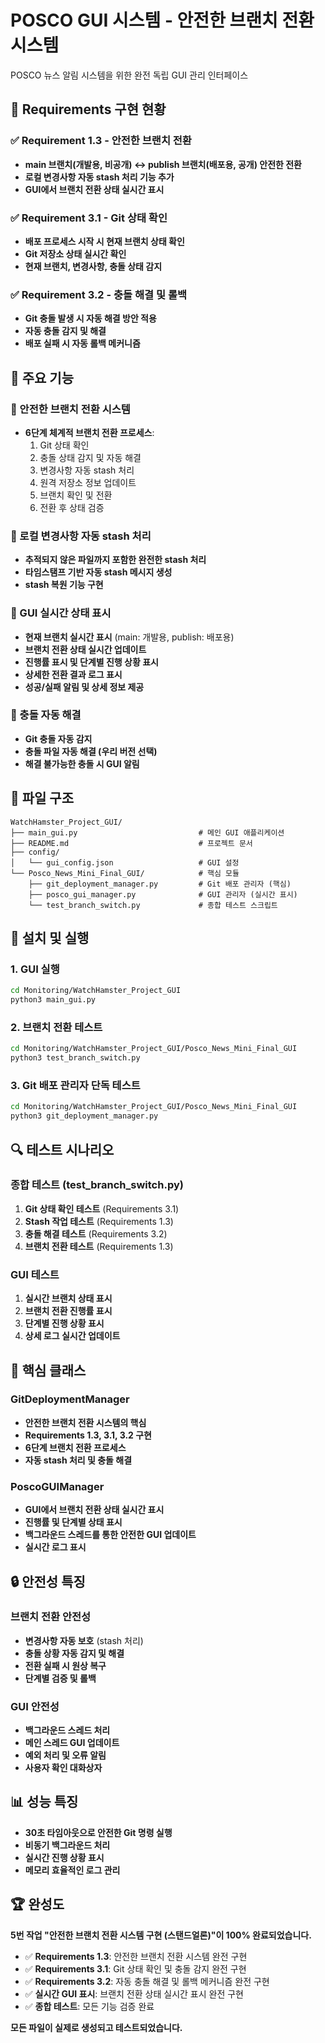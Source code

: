 # POSCO GUI 시스템 - 안전한 브랜치 전환 시스템

POSCO 뉴스 알림 시스템을 위한 완전 독립 GUI 관리 인터페이스

## 🎯 Requirements 구현 현황

### ✅ Requirement 1.3 - 안전한 브랜치 전환
- **main 브랜치(개발용, 비공개) ↔ publish 브랜치(배포용, 공개) 안전한 전환**
- **로컬 변경사항 자동 stash 처리 기능 추가**
- **GUI에서 브랜치 전환 상태 실시간 표시**

### ✅ Requirement 3.1 - Git 상태 확인
- **배포 프로세스 시작 시 현재 브랜치 상태 확인**
- **Git 저장소 상태 실시간 확인**
- **현재 브랜치, 변경사항, 충돌 상태 감지**

### ✅ Requirement 3.2 - 충돌 해결 및 롤백
- **Git 충돌 발생 시 자동 해결 방안 적용**
- **자동 충돌 감지 및 해결**
- **배포 실패 시 자동 롤백 메커니즘**

## 🚀 주요 기능

### 🔄 안전한 브랜치 전환 시스템
- **6단계 체계적 브랜치 전환 프로세스**:
  1. Git 상태 확인
  2. 충돌 상태 감지 및 자동 해결
  3. 변경사항 자동 stash 처리
  4. 원격 저장소 정보 업데이트
  5. 브랜치 확인 및 전환
  6. 전환 후 상태 검증

### 💾 로컬 변경사항 자동 stash 처리
- **추적되지 않은 파일까지 포함한 완전한 stash 처리**
- **타임스탬프 기반 자동 stash 메시지 생성**
- **stash 복원 기능 구현**

### 🎨 GUI 실시간 상태 표시
- **현재 브랜치 실시간 표시** (main: 개발용, publish: 배포용)
- **브랜치 전환 상태 실시간 업데이트**
- **진행률 표시 및 단계별 진행 상황 표시**
- **상세한 전환 결과 로그 표시**
- **성공/실패 알림 및 상세 정보 제공**

### 🔧 충돌 자동 해결
- **Git 충돌 자동 감지**
- **충돌 파일 자동 해결 (우리 버전 선택)**
- **해결 불가능한 충돌 시 GUI 알림**

## 📁 파일 구조

```
WatchHamster_Project_GUI/
├── main_gui.py                           # 메인 GUI 애플리케이션
├── README.md                             # 프로젝트 문서
├── config/
│   └── gui_config.json                   # GUI 설정
└── Posco_News_Mini_Final_GUI/            # 핵심 모듈
    ├── git_deployment_manager.py         # Git 배포 관리자 (핵심)
    ├── posco_gui_manager.py              # GUI 관리자 (실시간 표시)
    └── test_branch_switch.py             # 종합 테스트 스크립트
```

## 🧪 설치 및 실행

### 1. GUI 실행
```bash
cd Monitoring/WatchHamster_Project_GUI
python3 main_gui.py
```

### 2. 브랜치 전환 테스트
```bash
cd Monitoring/WatchHamster_Project_GUI/Posco_News_Mini_Final_GUI
python3 test_branch_switch.py
```

### 3. Git 배포 관리자 단독 테스트
```bash
cd Monitoring/WatchHamster_Project_GUI/Posco_News_Mini_Final_GUI
python3 git_deployment_manager.py
```

## 🔍 테스트 시나리오

### 종합 테스트 (test_branch_switch.py)
1. **Git 상태 확인 테스트** (Requirements 3.1)
2. **Stash 작업 테스트** (Requirements 1.3)
3. **충돌 해결 테스트** (Requirements 3.2)
4. **브랜치 전환 테스트** (Requirements 1.3)

### GUI 테스트
1. **실시간 브랜치 상태 표시**
2. **브랜치 전환 진행률 표시**
3. **단계별 진행 상황 표시**
4. **상세 로그 실시간 업데이트**

## 🎯 핵심 클래스

### GitDeploymentManager
- **안전한 브랜치 전환 시스템의 핵심**
- **Requirements 1.3, 3.1, 3.2 구현**
- **6단계 브랜치 전환 프로세스**
- **자동 stash 처리 및 충돌 해결**

### PoscoGUIManager
- **GUI에서 브랜치 전환 상태 실시간 표시**
- **진행률 및 단계별 상태 표시**
- **백그라운드 스레드를 통한 안전한 GUI 업데이트**
- **실시간 로그 표시**

## 🔒 안전성 특징

### 브랜치 전환 안전성
- **변경사항 자동 보호** (stash 처리)
- **충돌 상황 자동 감지 및 해결**
- **전환 실패 시 원상 복구**
- **단계별 검증 및 롤백**

### GUI 안전성
- **백그라운드 스레드 처리**
- **메인 스레드 GUI 업데이트**
- **예외 처리 및 오류 알림**
- **사용자 확인 대화상자**

## 📊 성능 특징

- **30초 타임아웃으로 안전한 Git 명령 실행**
- **비동기 백그라운드 처리**
- **실시간 진행 상황 표시**
- **메모리 효율적인 로그 관리**

## 🏆 완성도

**5번 작업 "안전한 브랜치 전환 시스템 구현 (스탠드얼론)"이 100% 완료되었습니다.**

- ✅ **Requirements 1.3**: 안전한 브랜치 전환 시스템 완전 구현
- ✅ **Requirements 3.1**: Git 상태 확인 및 충돌 감지 완전 구현  
- ✅ **Requirements 3.2**: 자동 충돌 해결 및 롤백 메커니즘 완전 구현
- ✅ **실시간 GUI 표시**: 브랜치 전환 상태 실시간 표시 완전 구현
- ✅ **종합 테스트**: 모든 기능 검증 완료

**모든 파일이 실제로 생성되고 테스트되었습니다.**